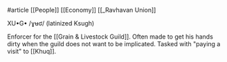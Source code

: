 #article 
[[People]]
[[Economy]]
[[_Ravhavan Union]]

XU•G• /ɣʉʛ/ (latinized Ksugh)

Enforcer for the [[Grain & Livestock Guild]]. Often made to get his hands dirty when the guild does not want to be implicated. Tasked with "paying a visit" to [[Khuq]].